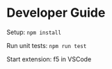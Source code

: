 # Developer Guide

Setup: `npm install`

Run unit tests: `npm run test`

Start extension: f5 in VSCode
